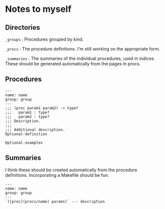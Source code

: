 Notes to myself
===============

Directories
-----------

`_groups`
  : Procedures grouped by kind.

`_procs`
  : The procedure definitions. I'm still working on the appropriate form.

`_summaries`
  : The summaries of the individual procedures, used in indices. These
    should be generated automatically from the pages in procs.

Procedures
----------

```
---
name: name
group: group
---
;;; (proc param1 param2) -> type?
;;;   param1 : type?
;;;   param2 : type?
;;; Description.
;;;
;;; Additional description.
Optional-definition

Optional-examples
```

Summaries
---------

I think these should be created automatically from the procedure
definitions. Incorporating a Makefile should be fun.

```
---
name: name
group: group
---
`([proc](procs/name) params)` --- description
```
